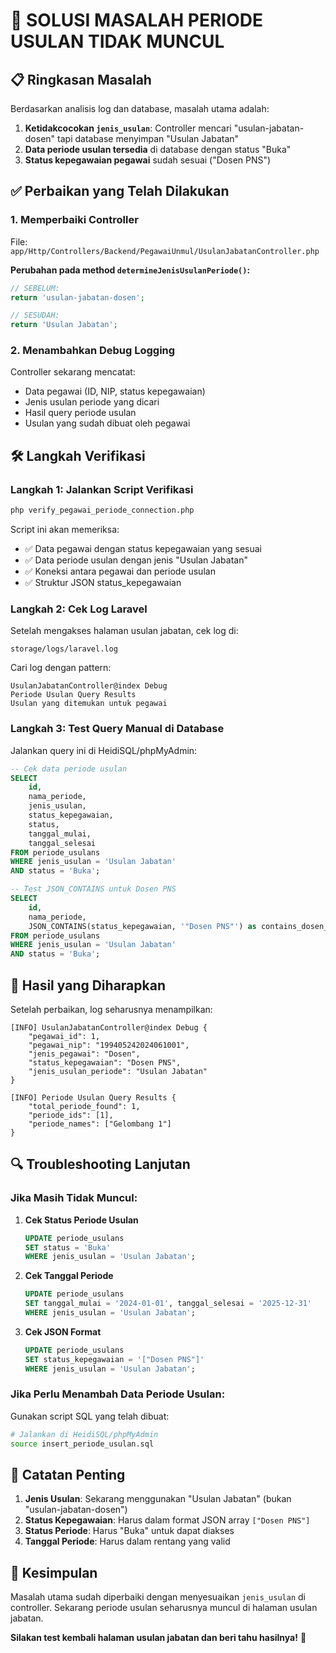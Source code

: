 # 🔧 SOLUSI MASALAH PERIODE USULAN TIDAK MUNCUL

## 📋 **Ringkasan Masalah**

Berdasarkan analisis log dan database, masalah utama adalah:

1. **Ketidakcocokan `jenis_usulan`**: Controller mencari "usulan-jabatan-dosen" tapi database menyimpan "Usulan Jabatan"
2. **Data periode usulan tersedia** di database dengan status "Buka"
3. **Status kepegawaian pegawai** sudah sesuai ("Dosen PNS")

## ✅ **Perbaikan yang Telah Dilakukan**

### 1. **Memperbaiki Controller**
File: `app/Http/Controllers/Backend/PegawaiUnmul/UsulanJabatanController.php`

**Perubahan pada method `determineJenisUsulanPeriode()`:**
```php
// SEBELUM:
return 'usulan-jabatan-dosen';

// SESUDAH:
return 'Usulan Jabatan';
```

### 2. **Menambahkan Debug Logging**
Controller sekarang mencatat:
- Data pegawai (ID, NIP, status kepegawaian)
- Jenis usulan periode yang dicari
- Hasil query periode usulan
- Usulan yang sudah dibuat oleh pegawai

## 🛠️ **Langkah Verifikasi**

### **Langkah 1: Jalankan Script Verifikasi**
```bash
php verify_pegawai_periode_connection.php
```

Script ini akan memeriksa:
- ✅ Data pegawai dengan status kepegawaian yang sesuai
- ✅ Data periode usulan dengan jenis "Usulan Jabatan"
- ✅ Koneksi antara pegawai dan periode usulan
- ✅ Struktur JSON status_kepegawaian

### **Langkah 2: Cek Log Laravel**
Setelah mengakses halaman usulan jabatan, cek log di:
```
storage/logs/laravel.log
```

Cari log dengan pattern:
```
UsulanJabatanController@index Debug
Periode Usulan Query Results
Usulan yang ditemukan untuk pegawai
```

### **Langkah 3: Test Query Manual di Database**
Jalankan query ini di HeidiSQL/phpMyAdmin:

```sql
-- Cek data periode usulan
SELECT 
    id,
    nama_periode,
    jenis_usulan,
    status_kepegawaian,
    status,
    tanggal_mulai,
    tanggal_selesai
FROM periode_usulans 
WHERE jenis_usulan = 'Usulan Jabatan'
AND status = 'Buka';

-- Test JSON_CONTAINS untuk Dosen PNS
SELECT 
    id,
    nama_periode,
    JSON_CONTAINS(status_kepegawaian, '"Dosen PNS"') as contains_dosen_pns
FROM periode_usulans 
WHERE jenis_usulan = 'Usulan Jabatan'
AND status = 'Buka';
```

## 🎯 **Hasil yang Diharapkan**

Setelah perbaikan, log seharusnya menampilkan:
```
[INFO] UsulanJabatanController@index Debug {
    "pegawai_id": 1,
    "pegawai_nip": "199405242024061001",
    "jenis_pegawai": "Dosen",
    "status_kepegawaian": "Dosen PNS",
    "jenis_usulan_periode": "Usulan Jabatan"
}

[INFO] Periode Usulan Query Results {
    "total_periode_found": 1,
    "periode_ids": [1],
    "periode_names": ["Gelombang 1"]
}
```

## 🔍 **Troubleshooting Lanjutan**

### **Jika Masih Tidak Muncul:**

1. **Cek Status Periode Usulan**
   ```sql
   UPDATE periode_usulans 
   SET status = 'Buka' 
   WHERE jenis_usulan = 'Usulan Jabatan';
   ```

2. **Cek Tanggal Periode**
   ```sql
   UPDATE periode_usulans 
   SET tanggal_mulai = '2024-01-01', tanggal_selesai = '2025-12-31'
   WHERE jenis_usulan = 'Usulan Jabatan';
   ```

3. **Cek JSON Format**
   ```sql
   UPDATE periode_usulans 
   SET status_kepegawaian = '["Dosen PNS"]'
   WHERE jenis_usulan = 'Usulan Jabatan';
   ```

### **Jika Perlu Menambah Data Periode Usulan:**
Gunakan script SQL yang telah dibuat:
```bash
# Jalankan di HeidiSQL/phpMyAdmin
source insert_periode_usulan.sql
```

## 📝 **Catatan Penting**

1. **Jenis Usulan**: Sekarang menggunakan "Usulan Jabatan" (bukan "usulan-jabatan-dosen")
2. **Status Kepegawaian**: Harus dalam format JSON array `["Dosen PNS"]`
3. **Status Periode**: Harus "Buka" untuk dapat diakses
4. **Tanggal Periode**: Harus dalam rentang yang valid

## 🎉 **Kesimpulan**

Masalah utama sudah diperbaiki dengan menyesuaikan `jenis_usulan` di controller. Sekarang periode usulan seharusnya muncul di halaman usulan jabatan.

**Silakan test kembali halaman usulan jabatan dan beri tahu hasilnya!** 🚀
